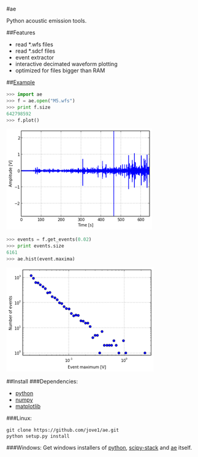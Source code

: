 #ae

Python acoustic emission tools.

##Features
* read *.wfs files
* read *.sdcf files
* event extractor
* interactive decimated waveform plotting
* optimized for files bigger than RAM

##[Example](http://nbviewer.ipython.org/github/jove1/ae/blob/master/doc/example.ipynb)
```python
>>> import ae
>>> f = ae.open("M5.wfs")
>>> print f.size
642798592
>>> f.plot()
```
![Graph](doc/view.png)
```python
>>> events = f.get_events(0.02)
>>> print events.size
6161
>>> ae.hist(event.maxima)
```
![Graph](doc/hist.png)

##Install
###Dependencies: 
* [python](http://python.org)
* [numpy](http://scipy.org)
* [matplotlib](http://matplotlib.org)

###Linux:
```
git clone https://github.com/jove1/ae.git
python setup.py install
```

###Windows:
Get windows installers of [python](http://python.org/downloads/windows/), [scipy-stack](http://www.lfd.uci.edu/~gohlke/pythonlibs/#scipy-stack) and [ae](https://pypi.python.org/pypi/ae) itself.

